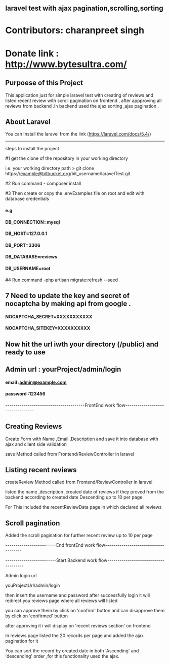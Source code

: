 ##  laravel test with ajax pagination,scrolling,sorting
# Contributors: charanpreet singh
# Donate link : http://www.bytesultra.com/

##  Purpoese of this Project 
This application  just for simple laravel test with creating of reviews and listed recent review with scroll pagination on frontend , after appproving all reviews from backend .In backend used the ajax sorting ,ajax pagination .


## About Laravel
 You can Install the laravel from the link (https://laravel.com/docs/5.4/)




-------------------------------------------------------------------------------------------------------------------
steps to install the project 

#1  get the clone of the repository in your working directory

i.e. your working directory path > git clone  https://example@bitbucket.org/bit_username/laravelTest.git

#2 Run command - composer install 

#3 Then create or copy the .envExamples file on root and edit with database credentials

#### e.g 
#### DB_CONNECTION=mysql
#### DB_HOST=127.0.0.1
#### DB_PORT=3306
#### DB_DATABASE=reviews
#### DB_USERNAME=root


#4 Run command -php artisan migrate:refresh --seed





## 7 Need to update the key and secret of nocaptcha by making api from google .
#### NOCAPTCHA_SECRET=XXXXXXXXXXX
#### NOCAPTCHA_SITEKEY=XXXXXXXXXX


## Now hit the url iwth your directory (/public) and ready to use

## Admin url  : yourProject/admin/login

#### email :admin@example.com
#### password :123456

---------------------------------------FrontEnd work flow---------------------------------
## Creating Reviews 

Create Form with Name ,Email ,Description and save it into database with ajax and client side validation

save Method called from Frontend/ReviewController in laravel 

## Listing recent reviews
createReview  Method called from Frontend/ReviewController in laravel  

listed the name ,description ,created date of reviews if they proved from the backend  according to created date Descending up to 10 per page

For This included the recentReviewData page in which declared all reviews

## Scroll pagination 

Added the scroll pagination for further recent review up to 10 per page

-------------------------End frontEnd work flow-------------------------------------

-------------------------Start Backend work flow-------------------------------------

Admin login url 

youProjectUrl/admin/login

then insert the username and password after successfully login it will redirect you reviews page where all reviews will listed 

you can approve them by click on 'confirm' button and can  disapprove them by click on 'confirmed' button 

after approving it i will display on 'recent reviews section' on frontend 

In reviews page listed the 20 records per page and added the ajax pagination for it 

You can sort the record by created date in both 'Ascending' and 'descending' order ,for this functionality used the ajax.









